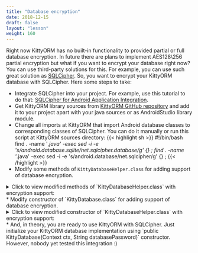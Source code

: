 ```yaml
---
title: "Database encryption"
date: 2018-12-15
draft: false
layout: "lesson"
weight: 160
---
```

Right now KittyORM has no built-in functionality to provided partial or full database encryption. In future there are plans to implement AES128\256 partial encryption but what if you want to encrypt your database right now? You can use third-party solutions for this. For example, you can use such great solution as [SQLCipher](https://www.zetetic.net/sqlcipher/). So, you want to encrypt your KittyORM database with SQLCipher. Here some steps to take:

* Integrate SQLCipher into your project. For example, use this tutorial to do that: [SQLCipher for Android Application Integration](https://www.zetetic.net/sqlcipher/sqlcipher-for-android/).
* Get KittyORM library sources from [KittyORM GitHub repository](https://github.com/akaish/KittyORM) and add it to your project apart with your java sources or as AndroidStudio library module.
* Change all imports at KittyORM that import Android database classes to corresponding classes of SQLCipher. You can do it manually or run this script at KittyORM sources directory:
  {{< highlight sh >}}
#!/bin/bash
find . -name '*.java' -exec sed -i -e 's/android.database.sqlite/net.sqlcipher.database/g' {} \;
find . -name '*.java' -exec sed -i -e 's/android.database/net.sqlcipher/g' {} \;
  {{< /highlight >}} 
* Modify some methods of `KittyDatabaseHelper.class` for adding support of database encryption.
<details> 
  <summary>Click to view modified methods of `KittyDatabaseHelper.class` with encryption support: </summary>
  {{< highlight java "linenos=inline, linenostart=1">}}
public SQLiteDatabase getWritableDatabase(String pwd) {
    return super.getWritableDatabase(pwd);
}
    
public SQLiteDatabase getReadableDatabase(String pwd) {
    return super.getReadableDatabase(pwd);
}
  {{< /highlight >}} 
</details> 
* Modify constructor of `KittyDatabase.class` for adding support of database encryption.
<details> 
  <summary>Click to view modified constructor of `KittyDatabaseHelper.class` with encryption support: </summary>
  {{< highlight java "linenos=inline, linenostart=1">}}
public KittyDatabase(Context ctx, String databasePassword) {
    net.sqlcipher.database.SQLiteDatabase.loadLibs(ctx);

    ... // Old constructor code 
}
  {{< /highlight >}} 
</details> 
* And, in theory, you are ready to use KittyORM with SQLCipher. Just initialize your KittyORM database implementation using `public KittyDatabase(Context ctx, String databasePassword)` constructor. However, nobody yet tested this integration :)


